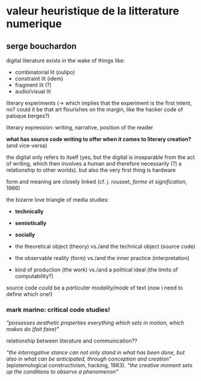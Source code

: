 # valeur heuristique de la litterature numerique
## serge bouchardon

digital literature exists in the wake of things like:
- combinatorial lit (oulipo)
- constraint lit (idem)
- fragment lit (?)
- audio/visual lit

literary experiments (-> which implies that the experiment is the first intent, no? could it be that art flourishes on the margin, like the hacker code of paloque berges?)

literary expression: writing, narrative, position of the reader

**what has source code writing to offer when it comes to literary creation?** (and vice-versa)

the digital only refers to itself (yes, but the digital is inseparable from the act of writing, which then involves a human and therefore necessarily (?) a relationship to other worlds). but also the very first thing is hardware

form and meaning are closely linked (cf. j. rousset, *forme et signification*, 1966)

the bizarre love triangle of media studies:
- **technically**
- **semiotically**
- **socially**

- the theoretical object (theory) vs./and the technical object (source code)
- the observable reality (form) vs./and the inner practice (interpretation)
- kind of production (the work) vs./and a political ideal (the limits of computability?)


source code could be a *particular modality/mode* of text (now i need to define which one!)

### mark marino: critical code studies!

*"possesses aesthetic properties everything which sets in motion, which makes do (fait faire)"*

relationship between literature and communication??

*"the interrogative stance can not only stand in what has been done, but also in what can be anticipated, through conception and creation"* (epistemological constructivism, hacking, 1983). *"the creative moment sets up the conditions to observe a phenomenon"*
